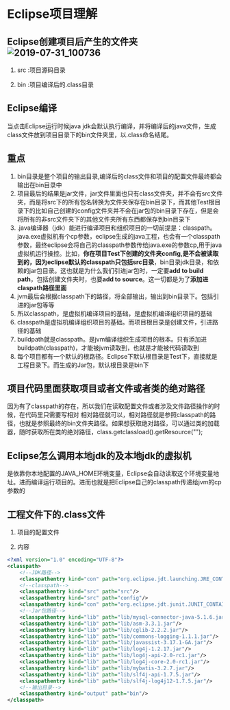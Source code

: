 # Eclipse项目理解

## Eclipse创建项目后产生的文件夹![2019-07-31_100736](C:\Users\Luge\Desktop\Typora\java项目构造理解\img\2019-07-31_100736.png)

1. src :项目源码目录

2. bin :项目编译后的.class目录

## Eclipse编译

当点击Eclipse运行时候java jdk会默认执行编译，并将编译后的java文件，生成class文件放到项目目录下的bin文件夹里，以.class命名结尾。

## 重点

1. bin目录是整个项目的输出目录,编译后的class文件和项目的配置文件最终都会输出在bin目录中
2. 项目最后的结果是jar文件，jar文件里面也只有class文件夹，并不会有src文件夹，而是将src下的所有包名转换为文件夹保存在bin目录下，而其他Test根目录下的比如自己创建的config文件夹并不会在jar包的bin目录下存在，但是会将所有的非src文件夹下的其他文件夹所有东西都保存到bin目录下
3. .java编译器（jdk）能进行编译项目和组织项目的一切前提是：classpath。java.exe虚拟机有个cp参数，eclipse生成的java工程，也会有一个classpath参数，最终eclipse会将自己的classpath参数传给java.exe的参数cp,用于java虚拟机运行操控。比如，**你在项目Test下创建的文件夹config,是不会被读取到的，因为eclipse默认的classpath只包括src目录**，bin目录jdk目录，和依赖的jar包目录。这也就是为什么我们引进jar包时，一定要**add to build path**，包括创建文件夹时，也要**add to source**。这一切都是为了**添加进claspath路径里面**
4. jvm最后会根据classpath下的路径，将全部输出，输出到bin目录下。包括引进的jar包等等
5. 所以classpath，是虚拟机编译项目的基础，是虚拟机编译组织项目的基础
6. classpath是虚拟机编译组织项目的基础。而项目根目录是创建文件，引进路径的基础
7. buildpath就是classpath。是jvm编译组织生成项目的根本。只有添加进buildpath(classpath)，才能被jvm读取到，也就是才能被代码读取到
8. 每个项目都有一个默认的根路径。Eclipse下默认根目录是Test下，直接就是工程目录下。而生成的Jar包，默认根目录是bin下

## 项目代码里面获取项目或者文件或者类的绝对路径

因为有了classpath的存在，所以我们在读取配置文件或者涉及文件路径操作的时候，在代码里只需要写相对 相对路径就可以，相对路径就是参照classpath的路径，也就是参照最终的bin文件夹路径。如果想获取绝对路径，可以通过类的加载器，随时获取所在类的绝对路径，class.getclassload().getResource("");

## Eclipse怎么调用本地jdk的及本地jdk的虚拟机

是依靠你本地配置的JAVA_HOME环境变量，Eclipse会自动读取这个环境变量地址。进而编译运行项目的。进而也就是把Eclipse自己的classpath传递给jvm的cp参数的

## 工程文件下的.class文件

1. 项目的配置文件

2. 内容

```xml
<?xml version="1.0" encoding="UTF-8"?>
<classpath>
	<!--JDK路径-->
	<classpathentry kind="con" path="org.eclipse.jdt.launching.JRE_CONTAINER/org.eclipse.jdt.internal.debug.ui.launcher.StandardVMType/JavaSE-1.8"/>
	<!--classpath-->
	<classpathentry kind="src" path="src"/>
	<classpathentry kind="src" path="config"/>	
	<classpathentry kind="con" path="org.eclipse.jdt.junit.JUNIT_CONTAINER/4"/>
	<!--Jar包路径-->
	<classpathentry kind="lib" path="lib/mysql-connector-java-5.1.6.jar"/>
	<classpathentry kind="lib" path="lib/asm-3.3.1.jar"/>
	<classpathentry kind="lib" path="lib/cglib-2.2.2.jar"/>
	<classpathentry kind="lib" path="lib/commons-logging-1.1.1.jar"/>
	<classpathentry kind="lib" path="lib/javassist-3.17.1-GA.jar"/>
	<classpathentry kind="lib" path="lib/log4j-1.2.17.jar"/>
	<classpathentry kind="lib" path="lib/log4j-api-2.0-rc1.jar"/>
	<classpathentry kind="lib" path="lib/log4j-core-2.0-rc1.jar"/>
	<classpathentry kind="lib" path="lib/mybatis-3.2.7.jar"/>
	<classpathentry kind="lib" path="lib/slf4j-api-1.7.5.jar"/>
	<classpathentry kind="lib" path="lib/slf4j-log4j12-1.7.5.jar"/>
	<!--输出目录-->
	<classpathentry kind="output" path="bin"/>
</classpath>
```